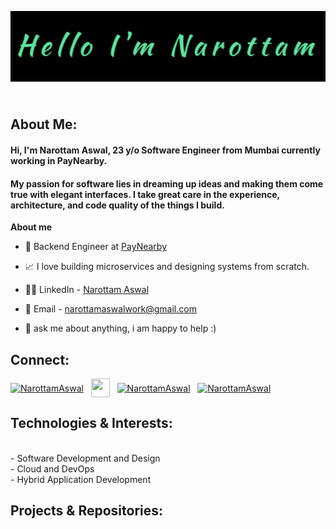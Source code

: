 <img align="center" src="https://raw.githubusercontent.com/narottamaswal/narottamaswal.github.io/main/images/sss.png" alt="NarottamAswal" /></a>&nbsp;&nbsp;
# <h2 align="left">About Me:</h2>

#### Hi, I'm Narottam Aswal, 23 y/o Software Engineer from Mumbai currently working in PayNearby.
#### My passion for software lies in dreaming up ideas and making them come true with elegant interfaces. I take great care in the experience, architecture, and code quality of the things I build.

**About me**

- 💼 Backend Engineer at [PayNearby](https://paynearby.in/)

- 📈 I love building microservices and designing systems from scratch.
  
- 🙋‍♀️ LinkedIn - <a href="https://www.linkedin.com/in/narottamaswal/">Narottam Aswal</a>

- 💼 Email - [narottamaswalwork@gmail.com](mailto:narottamaswalwork@gmail.com)
  
- 💬 ask me about anything, i am happy to help :)


<h2 align="left">Connect:</h2>
<p align="left">
<a href="https://linkedin.com/in/narottamaswal" target="blank"><img align="center" src="https://raw.githubusercontent.com/rahuldkjain/github-profile-readme-generator/master/src/images/icons/Social/linked-in-alt.svg" alt="NarottamAswal" height="30" width="40" /></a>&nbsp;&nbsp;
  <a href="https://www.hackerrank.com/narottam98678" target="blank"><img align="center" src="https://upload.wikimedia.org/wikipedia/commons/4/40/HackerRank_Icon-1000px.png" height="30" width="30" /></a>&nbsp;&nbsp;
  <a href="https://leetcode.com/narottam12/" target="blank"><img align="center" src="https://upload.wikimedia.org/wikipedia/commons/1/19/LeetCode_logo_black.png" alt="NarottamAswal" height="30" width="40" /></a>&nbsp;&nbsp;
  <a href="https://twitter.com/wolfstorm_01" target="blank"><img align="center" src="https://raw.githubusercontent.com/rahuldkjain/github-profile-readme-generator/master/src/images/icons/Social/twitter.svg" alt="NarottamAswal" height="30" width="40" /></a>
 


<h2 align="left">Technologies & Interests:</h2>
</br>
- Software Development and Design
</br>
- Cloud and DevOps
</br>
- Hybrid Application Development

<h2 align="left">Projects & Repositories:</h2>
